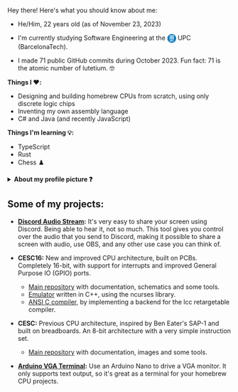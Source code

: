 Hey there! Here's what you should know about me:

<ul>
  <li>He/Him, 22 years old (as of November 23, 2023)</li>
  <li>
    <p>I'm currently studying Software Engineering at the 
      <img align="top" src="img/UPC_logo.png" alt="UPC Logo" width="20" height="20">
      UPC (BarcelonaTech).</p>
  </li>
  <li>I made 71 public GitHub commits during October 2023. Fun fact: 71 is the atomic number of lutetium. 🤓</li>
</ul> 


**Things I ❤️:**
- Designing and building homebrew CPUs from scratch, using only discrete logic chips
- Inventing my own assembly language
- C# and Java (and recently JavaScript)

**Things I'm learning 💡:**
- TypeScript
- Rust
- Chess ♟️

<details>
<summary><b>About my profile picture ❓</b></summary>
<br>

I had a vague idea of what I wanted, so I asked ChatGPT:
```
I'm trying to use dalle 2 to generate a profile picture.
Could you give me some prompts I could use? I want the profile picture
to be minimalist and geeky or somewhat related to programming.
```
ChatGPT responded with:
```
Here are a few prompts you can use with DALL-E 2 to generate minimalist,
geeky or programming-related profile pictures:

"Minimalistic computer coding symbol"
"Simple geometric shape with a programming language keyword"
"Minimalistic representation of a computer chip"
"A minimalist portrait of a programmer"
"A minimalist representation of a computer keyboard"
"A minimalist representation of a computer mouse"
"A minimalist representation of a computer screen with a code snippet"
"A minimalist representation of a computer network"
"A minimalist representation of a computer server"
Keep in mind that DALL-E 2 is a powerful model but it is not perfect, the results may vary and
it might take multiple attempts to get a good image.
```
Out of all the prompts, `"A minimalist portrait of a programmer"` worked [exceptionally well](https://labs.openai.com/s/wnroTIM2KFrlf4AD2ZqZEiWr), and it even resembles me a bit. With very little editing (mainly to remove a very distracting left eye) I got my current picture.

Other honorable mentions:
- `"A minimalist portrait of a programmer"`: [Picture 1](https://labs.openai.com/s/TsMXREA9KyGmkq6shFyu1GZX), [Picture 2](https://labs.openai.com/s/28sbF5Zl2lykmKrJxl26Ek3N).
- `"Minimalistic representation of a computer chip"`: [A bit too simple, but looks good](https://labs.openai.com/s/YfdwPcA6EXpv4arpExMmSbDR).
- `"A minimalist representation of a computer keyboard"`: [Ń̴̩̒OL̶̢͝҉̛H keyboard layout](https://labs.openai.com/s/nIDzLez4eQF2Q3Q7SEPOLCIu).
---

</details>



## Some of my projects:

- **[Discord Audio Stream](https://github.com/p-rivero/DiscordAudioStream):** It's very easy to share your screen using Discord. Being able to hear it, not so much. This tool gives you control over the audio that you send to Discord, making it possible to share a screen with audio, use OBS, and any other use case you can think of.

- **CESC16:** New and improved CPU architecture, built on PCBs. Completely 16-bit, with support for interrupts and improved General Purpose IO (GPIO) ports.  
  - [Main repository](https://github.com/p-rivero/CESC16) with documentation, schematics and some tools.  
  - [Emulator](https://github.com/p-rivero/CESC16-emulator) written in C++, using the ncurses library.  
  - [ANSI C compiler](https://github.com/p-rivero/lcc), by implementing a backend for the lcc retargetable compiler.  

- **CESC:** Previous CPU architecture, inspired by Ben Eater's SAP-1 and built on breadboards. An 8-bit architecture with a very simple instruction set.  
  - [Main repository](https://github.com/p-rivero/CESCA) with documentation, images and some tools.

- **[Arduino VGA Terminal](https://github.com/p-rivero/ArduinoVGA):** Use an Arduino Nano to drive a VGA monitor. It only supports text output, so it's great as a terminal for your homebrew CPU projects.  
